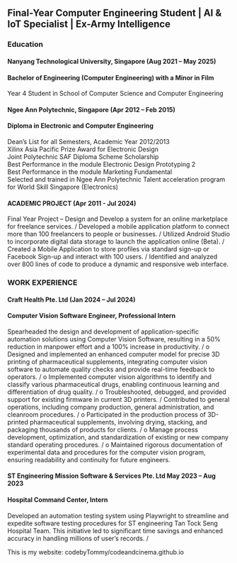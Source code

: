 ## Final-Year Computer Engineering Student | AI & IoT Specialist | Ex-Army Intelligence

### Education
#### Nanyang Technological University, Singapore                   (Aug 2021 – May 2025)
#### Bachelor of Engineering (Computer Engineering) with a Minor in Film 
Year 4 Student in School of Computer Science and Computer Engineering

#### Ngee Ann Polytechnic, Singapore                              (Apr 2012 – Feb 2015)
#### Diploma in Electronic and Computer Engineering
Dean’s List for all Semesters, Academic Year 2012/2013 \
Xilinx Asia Pacific Prize Award for Electronic Design  \
Joint Polytechnic SAF Diploma Scheme Scholarship \
Best Performance in the module Electronic Design Prototyping 2 \
Best Performance in the module Marketing Fundamental \
Selected and trained in Ngee Ann Polytechnic Talent acceleration program for World Skill Singapore (Electronics) 

#### ACADEMIC PROJECT                                              (Apr 2011 - Jul 2024)
Final Year Project – Design and Develop a system for an online marketplace for freelance services. /
Developed a mobile application platform to connect more than 100 freelancers to people or businesses. / 
Utilized Android Studio to incorporate digital data storage to launch the application online (Beta). /
Created a Mobile Application to store profiles via standard sign-up or Facebook Sign-up and interact with 100 users. /
Identified and analyzed over 800 lines of code to produce a dynamic and responsive web interface. 

### WORK EXPERIENCE                                              
#### Craft Health Pte. Ltd	                                        (Jan 2024 – Jul 2024)
#### Computer Vision Software Engineer, Professional Intern 
Spearheaded the design and development of application-specific automation solutions using Computer Vision Software, resulting in a 50% reduction in manpower effort and a 100% increase in productivity. /
o	Designed and implemented an enhanced computer model for precise 3D printing of pharmaceutical supplements, integrating computer vision software to automate quality checks and provide real-time feedback to operators. /
o	Implemented computer vision algorithms to identify and classify various pharmaceutical drugs, enabling continuous learning and differentiation of drug quality. /
o	Troubleshooted, debugged, and provided support for existing firmware in current 3D printers. /
Contributed to general operations, including company production, general administration, and cleanroom procedures. /
o	Participated in the production process of 3D-printed pharmaceutical supplements, involving drying, stacking, and packaging thousands of products for clients. /
o	Manage process development, optimization, and standardization of existing or new company standard operating procedures. /
o	Maintained rigorous documentation of experimental data and procedures for the computer vision program, ensuring readability and continuity for future engineers.

#### ST Engineering Mission Software & Services Pte. Ltd	May 2023 – Aug 2023
#### Hospital Command Center, Intern 
Developed an automation testing system using Playwright to streamline and expedite software testing procedures for ST engineering Tan Tock Seng Hospital Team. This initiative led to significant time savings and enhanced accuracy in handling millions of user’s records. /





This is my website:
codebyTommy/codeandcinema.github.io
